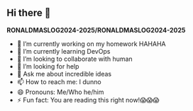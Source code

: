 ## Hi there 👋


**RONALDMASLOG2024-2025/RONALDMASLOG2024-2025** 

- 🔭 I’m currently working on my homework HAHAHA
- 🌱 I’m currently learning DevOps
- 👯 I’m looking to collaborate with human
- 🤔 I’m looking for help
- 💬 Ask me about incredible ideas
- 📫 How to reach me: I dunno
- 😄 Pronouns: Me/Who he/him
- ⚡ Fun fact: You are reading this right now!😱😱😱


